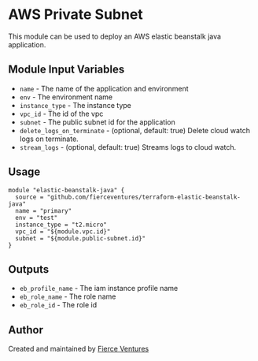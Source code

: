 # AWS Private Subnet

This module can be used to deploy an AWS elastic beanstalk java application.

Module Input Variables
----------------------

- `name` - The name of the application and environment
- `env` - The environment name
- `instance_type` - The instance type
- `vpc_id` - The id of the vpc
- `subnet` - The public subnet id for the application 
- `delete_logs_on_terminate` - (optional, default: true) Delete cloud watch logs on terminate.
- `stream_logs` - (optional, default: true) Streams logs to cloud watch.

Usage 
-----

```hcl
module "elastic-beanstalk-java" {
  source = "github.com/fierceventures/terraform-elastic-beanstalk-java"
  name = "primary"
  env = "test"
  instance_type = "t2.micro"
  vpc_id = "${module.vpc.id}"
  subnet = "${module.public-subnet.id}"
}
```

Outputs
-------
- `eb_profile_name` - The iam instance profile name 
- `eb_role_name` - The role name 
- `eb_role_id` - The role id 

Author
------
Created and maintained by [Fierce Ventures](https://github.com/fierceventures/)
